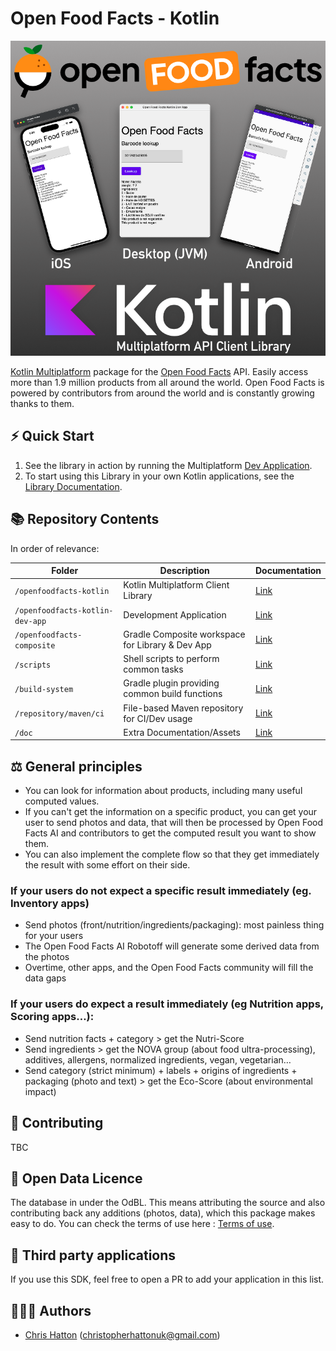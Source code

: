 # Open Food Facts - Kotlin

![Splash](doc/off-kotlin-mpp-title.png)

[Kotlin Multiplatform](https://kotlinlang.org/docs/multiplatform.html) package for the [Open Food Facts](https://world.openfoodfacts.org) API.
Easily access more than 1.9 million products from all around the world.
Open Food Facts is powered by contributors from around the world and is constantly growing thanks to them.

## ⚡ Quick Start    

1. See the library in action by running the Multiplatform [Dev Application](openfoodfacts-kotlin-dev-app/README.md).
2. To start using this Library in your own Kotlin applications, see the [Library Documentation](openfoodfacts-kotlin/README.md).

## 📚 Repository Contents

In order of relevance:

| Folder                          | Description                                      | Documentation                                  |
| ------------------------------- | ------------------------------------------------ | ---------------------------------------------- |
| `/openfoodfacts-kotlin`         | Kotlin Multiplatform Client Library              | [Link](openfoodfacts-kotlin/README.md)         |
| `/openfoodfacts-kotlin-dev-app` | Development Application                          | [Link](openfoodfacts-kotlin-dev-app/README.md) |
| `/openfoodfacts-composite`      | Gradle Composite workspace for Library & Dev App | [Link](openfoodfacts-composite/README.md)      |
| `/scripts`                      | Shell scripts to perform common tasks            | [Link](scripts/README.md)                      |
| `/build-system`                 | Gradle plugin providing common build functions   | [Link](build-system/README.md)                 |
| `/repository/maven/ci`          | File-based Maven repository for CI/Dev usage     | [Link](repository/maven/ci/README.md)          |
| `/doc`                          | Extra Documentation/Assets                       | [Link](doc/README.md)                          |

## ⚖️ General principles
- You can look for information about products, including many useful computed values. 
- If you can't get the information on a specific product, you can get your user to send photos and data, that will then be processed by Open Food Facts AI and contributors to get the computed result you want to show them.
- You can also implement the complete flow so that they get immediately the result with some effort on their side.

### If your users do not expect a specific result immediately (eg. Inventory apps)
- Send photos (front/nutrition/ingredients/packaging): most painless thing for your users
- The Open Food Facts AI Robotoff will generate some derived data from the photos
- Overtime, other apps, and the Open Food Facts community will fill the data gaps

### If your users do expect a result immediately (eg Nutrition apps, Scoring apps…):
- Send nutrition facts + category > get the Nutri-Score
- Send ingredients > get the NOVA group (about food ultra-processing), additives, allergens, normalized ingredients, vegan, vegetarian…
- Send category (strict minimum) + labels + origins of ingredients + packaging (photo and text) > get the Eco-Score (about environmental impact)

## 💁 Contributing

TBC

## 📄 Open Data Licence
The database in under the OdBL. This means attributing the source and also contributing back any additions (photos, data), which this package makes easy to do.
You can check the terms of use here : [Terms of use](https://world.openfoodfacts.org/terms-of-use).

## 🤝 Third party applications
If you use this SDK, feel free to open a PR to add your application in this list.

## 🧑‍🤝‍🧑 Authors
- [Chris Hatton](https://github.com/chris-hatton) (christopherhattonuk@gmail.com)
